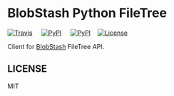 # BlobStash Python FileTree

[![Travis](https://img.shields.io/travis/tsileo/blobstash-python-filetree.svg?maxAge=2592000)](https://travis-ci.org/tsileo/blobstash-python-filetree)
&nbsp; &nbsp; [![PyPI](https://img.shields.io/pypi/v/blobstash-filetree.svg)](https://pypi.python.org/pypi/blobstash-filetree)
&nbsp; &nbsp; [![PyPI](https://img.shields.io/pypi/pyversions/blobstash-filetree.svg)](https://pypi.python.org/pypi/blobstash-filetree)
&nbsp; &nbsp;[![License](http://img.shields.io/badge/license-MIT-red.svg?style=flat)](https://raw.githubusercontent.com/tsileo/blobstash-python-filetree/master/LICENSE)

Client for [BlobStash](https://github.com/tsileo/blobstash) FileTree API.

## LICENSE

MIT
